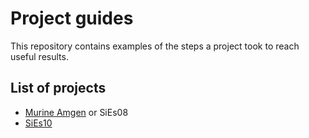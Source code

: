 # Project guides

This repository contains examples of the steps a project took to reach useful results.

## List of projects
- [Murine Amgen](amgen_SiEs08.md) or SiEs08
- [SiEs10](SiEs10.md)
